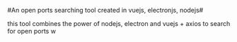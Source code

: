 #An open ports searching tool created in vuejs, electronjs, nodejs#

this tool combines the power of nodejs, electron and vuejs + axios to search for open ports w
